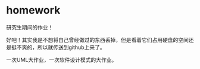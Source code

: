 # homework
研究生期间的作业！

好吧！其实我是不想将自己曾经做过的东西丢掉，但是看着它们占用硬盘的空间还是挺不爽的，所以就传送到github上来了。

一次UML大作业，一次软件设计模式的大作业。
